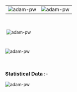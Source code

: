 <table border="0"  style="border: 1px solid transparent">
 <tr>
    <td>
      <img align="center" src="https://github-readme-streak-stats.herokuapp.com/?user=Chandima301&theme=dark&background=0d1117&date_format=M%20j%5B%2C%20Y%5D" alt="adam-pw" />
   </td>
    <td>
      <img align="center" src="https://github-readme-streak-stats.herokuapp.com/?user=Chandima301&theme=dark&background=0d1117&date_format=M%20j%5B%2C%20Y%5D" alt="adam-pw" />
   </td>
 </tr>
</table>

<!--
**Chandima301/Chandima301** is a ✨ _special_ ✨ repository because its `README.md` (this file) appears on your GitHub profile.

Here are some ideas to get you started:

- 🔭 I’m currently working on ...
- 🌱 I’m currently learning ...
- 👯 I’m looking to collaborate on ...
- 🤔 I’m looking for help with ...
- 💬 Ask me about ...
- 📫 How to reach me: ...
- 😄 Pronouns: ...
- ⚡ Fun fact: ...
-->

<br>

<p>&nbsp;<img align="center" src="https://github-readme-stats.vercel.app/api?username=chandima301&show_icons=true&locale=en&bg_color=0d1117&text_color=ffffff&repo=convoychat"
    alt="adam-pw" /></p>

<br>

<p><img align="center" src="https://github-readme-streak-stats.herokuapp.com/?user=Chandima301&theme=dark&background=0d1117&date_format=M%20j%5B%2C%20Y%5D" alt="adam-pw" /></p>

<br>

<h3>Statistical Data :-</h3>
<p><img align="center"
    src="https://github-readme-stats.vercel.app/api/top-langs?username=Chandima301&show_icons=true&locale=en&bg_color=0d1117&text_color=ffffff&layout=compact"
    alt="adam-pw" 
    bg_color=#808080/></p>

